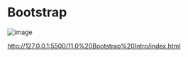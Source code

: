 # Bootstrap
![image](https://github.com/user-attachments/assets/4183be9e-d861-44ce-8e7c-f22c6f6b6818)

http://127.0.0.1:5500/11.0%20Bootstrap%20Intro/index.html
